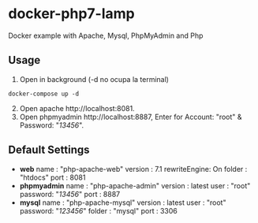 # docker-php7-lamp
Docker example with Apache, Mysql, PhpMyAdmin and Php
## Usage
1. Open in background (-d no ocupa la terminal)
```
docker-compose up -d
```
2. Open apache http://localhost:8081.
3. Open phpmyadmin http://localhost:8887, Enter for Account: "root" & Password: "*13456*".
## Default Settings
- **web**
  name         : "php-apache-web"
  version      : 7.1
  rewriteEngine: On
  folder       : "htdocs"
  port         : 8081
- **phpmyadmin**
  name    : "php-apache-admin"
  version : latest
  user    : "root"
  password: "*13456*"
  port    : 8887
- **mysql**
  name    : "php-apache-mysql"
  version : latest
  user    : "root"
  password: "*123456*"
  folder  : "mysql"
  port    : 3306